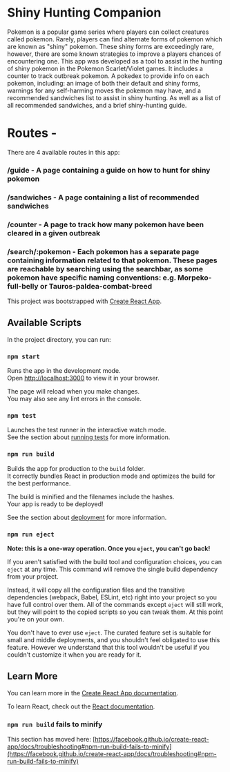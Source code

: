 # Shiny Hunting Companion

Pokemon is a popular game series where players can collect creatures called pokemon. Rarely, players can find alternate forms of pokemon which are known as "shiny" pokemon. These shiny forms are exceedingly rare, however, there are some known strategies to improve a players chances of encountering one. This app was developed as a tool to assist in the hunting of shiny pokemon in the Pokemon Scarlet/Violet games. 
It includes a counter to track outbreak pokemon. A pokedex to provide info on each pokemon, including: an image of both their default and shiny forms, warnings for any self-harming moves the pokemon may have, and a recommended sandwiches list to assist in shiny hunting. As well as a list of all recommended sandwiches, and a brief shiny-hunting guide.

# Routes - 
There are 4 available routes in this app:
### /guide - A page containing a guide on how to hunt for shiny pokemon
### /sandwiches - A page containing a list of recommended sandwiches
### /counter - A page to track how many pokemon have been cleared in a given outbreak
### /search/:pokemon - Each pokemon has a separate page containing information related to that pokemon. These pages are reachable by searching using the searchbar, as some pokemon have specific naming conventions: e.g. Morpeko-full-belly or Tauros-paldea-combat-breed


This project was bootstrapped with [Create React App](https://github.com/facebook/create-react-app).

## Available Scripts

In the project directory, you can run:

### `npm start`

Runs the app in the development mode.\
Open [http://localhost:3000](http://localhost:3000) to view it in your browser.

The page will reload when you make changes.\
You may also see any lint errors in the console.

### `npm test`

Launches the test runner in the interactive watch mode.\
See the section about [running tests](https://facebook.github.io/create-react-app/docs/running-tests) for more information.

### `npm run build`

Builds the app for production to the `build` folder.\
It correctly bundles React in production mode and optimizes the build for the best performance.

The build is minified and the filenames include the hashes.\
Your app is ready to be deployed!

See the section about [deployment](https://facebook.github.io/create-react-app/docs/deployment) for more information.

### `npm run eject`

**Note: this is a one-way operation. Once you `eject`, you can't go back!**

If you aren't satisfied with the build tool and configuration choices, you can `eject` at any time. This command will remove the single build dependency from your project.

Instead, it will copy all the configuration files and the transitive dependencies (webpack, Babel, ESLint, etc) right into your project so you have full control over them. All of the commands except `eject` will still work, but they will point to the copied scripts so you can tweak them. At this point you're on your own.

You don't have to ever use `eject`. The curated feature set is suitable for small and middle deployments, and you shouldn't feel obligated to use this feature. However we understand that this tool wouldn't be useful if you couldn't customize it when you are ready for it.

## Learn More

You can learn more in the [Create React App documentation](https://facebook.github.io/create-react-app/docs/getting-started).

To learn React, check out the [React documentation](https://reactjs.org/).

### `npm run build` fails to minify

This section has moved here: [https://facebook.github.io/create-react-app/docs/troubleshooting#npm-run-build-fails-to-minify](https://facebook.github.io/create-react-app/docs/troubleshooting#npm-run-build-fails-to-minify)
